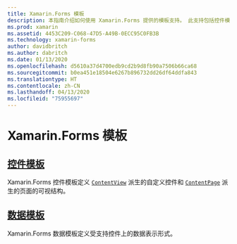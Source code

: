 ```yaml
---
title: Xamarin.Forms 模板
description: 本指南介绍如何使用 Xamarin.Forms 提供的模板支持。 此支持包括控件模板和数据模板。控件模板定义自定义控件和页面的可视结构；数据模板定义受支持控件上的数据表示形式。
ms.prod: xamarin
ms.assetid: 4453C209-C068-47D5-A49B-0ECC95C0FB3B
ms.technology: xamarin-forms
author: davidbritch
ms.author: dabritch
ms.date: 01/13/2020
ms.openlocfilehash: d5610a37d4700edb9cd2b9d8fb90a7506b66ca68
ms.sourcegitcommit: b0ea451e18504e6267b896732dd26df64ddfa843
ms.translationtype: HT
ms.contentlocale: zh-CN
ms.lasthandoff: 04/13/2020
ms.locfileid: "75955697"
---
```

# <a name="xamarinforms-templates"></a>Xamarin.Forms 模板

## <a name="control-templates"></a>[控件模板](control-template.md)

Xamarin.Forms 控件模板定义 [`ContentView`](xref:Xamarin.Forms.ContentView) 派生的自定义控件和 [`ContentPage`](xref:Xamarin.Forms.ContentPage) 派生的页面的可视结构。

## <a name="data-templates"></a>[数据模板](data-templates/index.md)

Xamarin.Forms 数据模板定义受支持控件上的数据表示形式。
